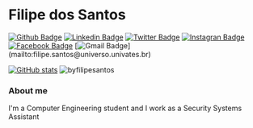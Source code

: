 # Filipe dos Santos

[![Github Badge](https://img.shields.io/badge/-Github-000?style=flat-square&logo=Github&logoColor=white&link=https://github.com/byfilipesantos)](https://github.com/byfilipesantos)
[![Linkedin Badge](https://img.shields.io/badge/-LinkedIn-blue?style=flat-square&logo=Linkedin&logoColor=white&link=https://www.linkedin.com/in/byfilipesantos/)](https://www.linkedin.com/in/byfilipesantos/)
[![Twitter Badge](https://img.shields.io/badge/-Twitter-1ca0f1?style=flat-square&labelColor=1ca0f1&logo=twitter&logoColor=white&link=https://twitter.com/byfilipesantos)](https://twitter.com/byfilipesantos)
[![Instagran Badge](https://img.shields.io/badge/-Instagram-C13584?style=flat-square&labelColor=C13584&logo=instagram&logoColor=white&link=https://www.instagram.com/byfilipesantos/)](https://www.instagram.com/byfilipesantos/)
[![Facebook Badge](https://img.shields.io/badge/-Facebook-%231877F2.svg?style=flat-square&logo=facebook&logoColor=white&link=https://www.facebook.com/byfilipesantos)](https://www.facebook.com/byfilipesantos)
[![Gmail Badge](https://img.shields.io/badge/-Gmail-c14438?style=flat-square&logo=Gmail&logoColor=white&link=mailto:filipe.santos@universo.univates.br")](mailto:filipe.santos@universo.univates.br)

[![GitHub stats](https://github-readme-stats.vercel.app/api?username=byfilipesantos&show_icons=true)](https://github.com/byfilipesantos)
<img src="https://github-readme-stats.vercel.app/api/top-langs?username=byfilipesantos&show_icons=true&locale=en&layout=compact" alt="byfilipesantos" />

### About me
I'm a Computer Engineering student and I work as a Security Systems Assistant



